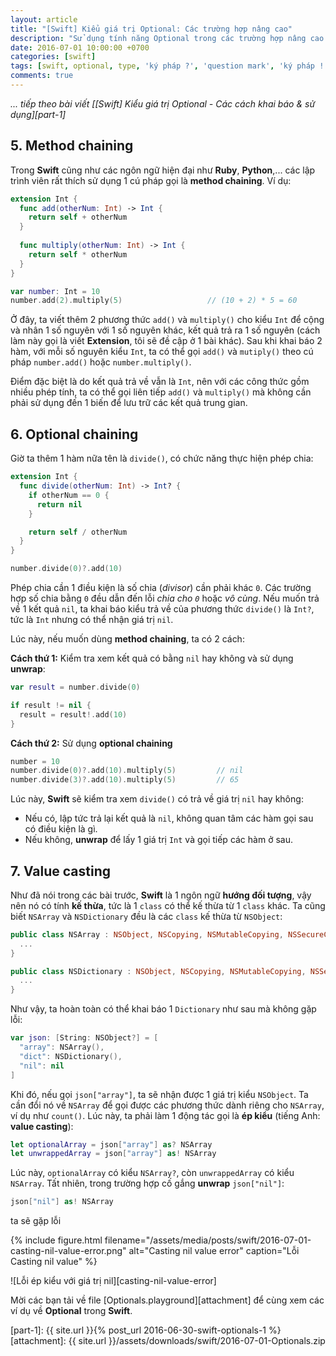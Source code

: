 ```yaml
---
layout: article
title: "[Swift] Kiểu giá trị Optional: Các trường hợp nâng cao"
description: "Sử dụng tính năng Optional trong các trường hợp nâng cao: Optional chaining & Ép kiểu (as, as? & as!)"
date: 2016-07-01 10:00:00 +0700
categories: [swift]
tags: [swift, optional, type, 'ký pháp ?', 'question mark', 'ký pháp !', 'exclamation mark', 'optional chaining', 'ép kiểu', 'value casting', 'as']
comments: true
---
```


*... tiếp theo bài viết [[Swift] Kiểu giá trị Optional - Các cách khai báo & sử dụng][part-1]*

## 5. Method chaining ##

Trong **Swift** cũng như các ngôn ngữ hiện đại như **Ruby**, **Python**,... các lập trình viên rất thích sử dụng 1 cú pháp gọi là **method chaining**. Ví dụ:

```swift
extension Int {
  func add(otherNum: Int) -> Int {
    return self + otherNum
  }
  
  func multiply(otherNum: Int) -> Int {
    return self * otherNum
  }
}

var number: Int = 10
number.add(2).multiply(5)                   // (10 + 2) * 5 = 60
```

Ở đây, ta viết thêm 2 phương thức `add()` và `multiply()` cho kiểu `Int` để cộng và nhân 1 số nguyên với 1 số nguyên khác, kết quả trả ra 1 số nguyên (cách làm này gọi là viết **Extension**, tôi sẽ đề cập ở 1 bài khác). Sau khi khai báo 2 hàm, với mỗi số nguyên kiểu `Int`, ta có thể gọi `add()` và `mutiply()` theo cú pháp `number.add()` hoặc `number.multiply()`.

Điểm đặc biệt là do kết quả trả về vẫn là `Int`, nên với các công thức gồm nhiều phép tính, ta có thể gọi liên tiếp `add()` và `multiply()` mà không cần phải sử dụng đến 1 biến để lưu trữ các kết quả trung gian.

## 6. Optional chaining ##

Giờ ta thêm 1 hàm nữa tên là `divide()`, có chức năng thực hiện phép chia:

```swift
extension Int {
  func divide(otherNum: Int) -> Int? {
    if otherNum == 0 {
      return nil
    }

    return self / otherNum
  }
}

number.divide(0)?.add(10)
```

Phép chia cần 1 điều kiện là số chia (*divisor*) cần phải khác `0`. Các trường hợp số chia bằng `0` đều dẫn đến lỗi *chia cho `0`* hoặc *vô cùng*. Nếu muốn trả về 1 kết quả `nil`, ta khai báo kiểu trả về của phương thức `divide()` là `Int?`, tức là `Int` nhưng có thể nhận giá trị `nil`.

Lúc này, nếu muốn dùng **method chaining**, ta có 2 cách:

**Cách thứ 1:** Kiểm tra xem kết quả có bằng `nil` hay không và sử dụng **unwrap**:

```swift
var result = number.divide(0)

if result != nil {
  result = result!.add(10)
}
```

**Cách thứ 2:** Sử dụng **optional chaining**

```swift
number = 10
number.divide(0)?.add(10).multiply(5)         // nil
number.divide(3)?.add(10).multiply(5)         // 65
```

Lúc này, **Swift** sẽ kiểm tra xem `divide()` có trả về giá trị `nil` hay không:

* Nếu có, lập tức trả lại kết quả là `nil`, không quan tâm các hàm gọi sau có điều kiện là gì.
* Nếu không, **unwrap** để lấy 1 giá trị `Int` và gọi tiếp các hàm ở sau.

## 7. Value casting ##

Như đã nói trong các bài trước, **Swift** là 1 ngôn ngữ **hướng đối tượng**, vậy nên nó có tính **kế thừa**, tức là 1 `class` có thể kế thừa từ 1 `class` khác. Ta cũng biết `NSArray` và `NSDictionary` đều là các `class` kế thừa từ `NSObject`:

```swift
public class NSArray : NSObject, NSCopying, NSMutableCopying, NSSecureCoding, NSFastEnumeration {
  ...
}

public class NSDictionary : NSObject, NSCopying, NSMutableCopying, NSSecureCoding, NSFastEnumeration {
  ...
}
```

Như vậy, ta hoàn toàn có thể khai báo 1 `Dictionary` như sau mà không gặp lỗi:

```swift
var json: [String: NSObject?] = [
  "array": NSArray(),
  "dict": NSDictionary(),
  "nil": nil
]
```

Khi đó, nếu gọi `json["array"]`, ta sẽ nhận được 1 giá trị kiểu `NSObject`. Ta cần đổi nó về `NSArray` để gọi được các phương thức dành riêng cho `NSArray`, ví dụ như `count()`. Lúc này, ta phải làm 1 động tác gọi là **ép kiểu** (tiếng Anh: **value casting**):

```swift
let optionalArray = json["array"] as? NSArray
let unwrappedArray = json["array"] as! NSArray
```

Lúc này, `optionalArray` có kiểu `NSArray?`, còn `unwrappedArray` có kiểu `NSArray`. Tất nhiên, trong trường hợp cố gắng **unwrap** `json["nil"]`:

```swift
json["nil"] as! NSArray
```

ta sẽ gặp lỗi

{% include figure.html
   filename="/assets/media/posts/swift/2016-07-01-casting-nil-value-error.png"
   alt="Casting nil value error"
   caption="Lỗi Casting nil value" %}

![Lỗi ép kiểu với giá trị nil][casting-nil-value-error]

Mời các bạn tải về file [Optionals.playground][attachment] để cùng xem các ví dụ về **Optional** trong **Swift**.

[part-1]:                   {{ site.url }}{% post_url 2016-06-30-swift-optionals-1 %}
[attachment]:               {{ site.url }}/assets/downloads/swift/2016-07-01-Optionals.zip
